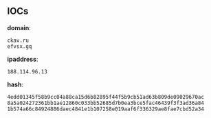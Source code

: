 
## IOCs

__domain__:

```text
ckav.ru
efvsx.gq
```
__ipaddress__:

```text
188.114.96.13
```
__hash__:

```text
4edd01345f58b9cc04a88ca15d6b82895f44f5b9cb51ad63b809de09029670ac
8a5a024272361bb1ae12860c033bb52685d7b0ea3bce5fac46439f3f3ad36a84
1b574a66c84924886daec4841e1b107258e019aaf6f336329ae8fae7cbd52a34
```